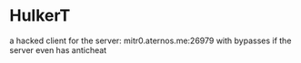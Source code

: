 # HulkerT
a hacked client for the server: mitr0.aternos.me:26979 with bypasses if the server even has anticheat
